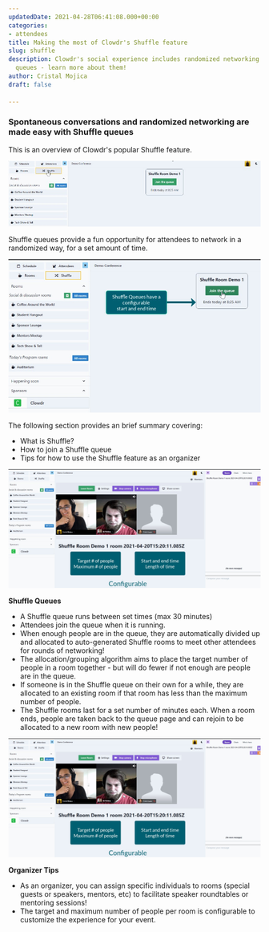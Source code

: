 ```yaml
---
updatedDate: 2021-04-28T06:41:08.000+00:00
categories:
- attendees
title: Making the most of Clowdr's Shuffle feature
slug: shuffle
description: Clowdr's social experience includes randomized networking via Shuffle
  queues - learn more about them!
author: Cristal Mojica
draft: false

---
```

### Spontaneous conversations and randomized networking are made easy with Shuffle queues

This is an overview of Clowdr's popular Shuffle feature.

![](/images/shuff-e.jpg)

Shuffle queues provide a fun opportunity for attendees to network in a randomized way, for a set amount of time.

![](/images/shuffle-2.jpg)

The following section provides an brief summary covering:

* What is Shuffle?
* How to join a Shuffle queue
* Tips for how to use the Shuffle feature as an organizer

![](/images/shuffle-3.jpg)

**Shuffle Queues**

* A Shuffle queue runs between set times (max 30 minutes)
* Attendees join the queue when it is running.
* When enough people are in the queue, they are automatically divided up and allocated to auto-generated Shuffle rooms to meet other attendees for rounds of networking!
* The allocation/grouping algorithm aims to place the target number of people in a room together - but will do fewer if not enough are people are in the queue.
* If someone is in the Shuffle queue on their own for a while, they are allocated to an existing room if that room has less than the maximum number of people.
* The Shuffle rooms last for a set number of minutes each. When a room ends, people are taken back to the queue page and can rejoin to be allocated to a new room with new people!

![](/images/shuffle-3.jpg)

**Organizer Tips**

* As an organizer, you can assign specific individuals to rooms (special guests or speakers, mentors, etc) to facilitate speaker roundtables or mentoring sessions!
* The target and maximum number of people per room is configurable to customize the experience for your event.